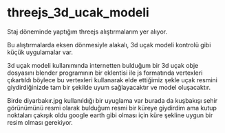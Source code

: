 # threejs_3d_ucak_modeli


Staj döneminde yaptığım threejs alıştırmalarım yer alıyor. 

Bu alıştırmalarda eksen dönmesiyle alakalı, 3d uçak modeli kontrolü gibi küçük uygulamalar var. 

3d uçak modeli kullanımında internetten bulduğum bir 3d uçak obje dosyasını blender programının bir eklentisi ile js formatında vertexleri çıkartıldı böylece bu vertexleri kullanarak elde ettiğimiz şekle uçak resmini giydirdiğinizde tam bir şekilde uyum sağlayacaktır ve model oluşacaktır. 

Birde diyarbakır.jpg kullanıldığı bir uyuglama var burada da kuşbakışı sehir görünümünü resmi olarak bulduğum resmi bir küreye giydirdim ama kutup noktaları çakışık oldu google earth gibi olması için küre şekline uygun bir resim olması gerekiyor.

